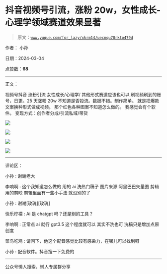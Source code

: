 # 抖音视频号引流，涨粉 20w，女性成长-心理学领域赛道效果显著

> 原文：[`www.yuque.com/for_lazy/xkrm14/uecnqu78rkto479d`](https://www.yuque.com/for_lazy/xkrm14/uecnqu78rkto479d)

作者： 小孙

日期：2024-03-04

点赞数：**68**

* * *

正文：

视频号抖音 涨粉引流 女性成长/心理学/ 其他形式赛道应该也可以 刷视频刷到的账号，日更。25 天涨粉 20w 不知道是否投流。数据不错。制作简单。
就是把爆款文案换种形式做成视频。 那个红色各种图案不知道怎么做的。 我感觉会有个软件。 变现方式：创作者分成/引流私域/带货

![](img/dd31003792e7b8851b0348e13d413fcb.png)

![](img/619b08a19605852720965b1ea88b1dea.png)

![](img/3411d9980765bc49157224d1f5a1a59f.png)

![](img/c5314e274e757fe54cf00b4cd704cd4e.png)

* * *

评论区：

小孙 : 谢谢老大

李响啊 : 这个我知道怎么做的 用的 ai 洗热门稿子 图片来源 阿里巴巴矢量图 剪辑用的剪映 剪辑里面有一些小手法 就没别的了

小孙 : 谢谢[玫瑰][玫瑰]

快乐柠檬 : Ai 是 chatgpt 吗？还是别的工具？

李响啊 : 正常点 ai 就行 gpt3.5 这个程度就可以 其实不洗也可 洗稿只是增加点原创度

菜鸟吃鸡 : 请问下，他这个配音感觉比较有感染力，在哪儿可以找到呀

小孙 : 配音软件。抖音搜一下免费的

* * *

公众号懒人搜索，懒人专属群分享
